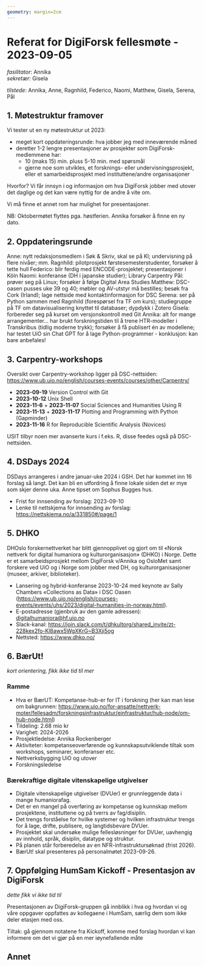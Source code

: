 ```yaml
---
geometry: margin=2cm
---
```


# Referat for DigiForsk fellesmøte - 2023-09-05


*fasilitator*: Annika   
*sekretær*: Gisela  

*tilstede*: Annika, Anne, Ragnhild, Federico, Naomi, Matthew, Gisela, Serena, Pål

## 1. Møtestruktur framover

 Vi tester ut en ny møtestruktur ut 2023:
  - meget kort oppdateringsrunde: hva jobber jeg med inneværende måned
  - deretter 1-2 lengre presentasjoner av prosjekter som DigiForsk-medlemmene har:
    - 10 (maks 15) min. pluss 5-10 min. med spørsmål
    - gjerne noe som utvikles, et forsknings- eller undervisningsprosjekt, eller et samarbeidsprosjekt med instituttene/andre organisasjoner
      
Hvorfor?  Vi får innsyn i og informasjon om hva DigiForsk jobber med utover det daglige og det kan være nyttig for de andre å vite om.

Vi må finne et annet rom har mulighet for presentasjoner.

NB: Oktobermøtet flyttes pga. høstferien.  Annika forsøker å finne en ny dato.

## 2. Oppdateringsrunde

Anne: nytt redaksjonsmedlem i Søk & Skriv, skal se på KI; undervisning på flere nivåer; mm.
Ragnhild: pilotprosjekt førstesemesterstudenter, forsøker å tette hull
Federico: blir ferdig med ENCODE-prosjektet; presentasjoner i Köln
Naomi: konferanse (DH i japanske studier); Library Carpentry
Pål: prøver seg på Linux; forsøker å følge Digital Area Studies
Matthew: DSC-oasen pusses uke 39 og 40; møbler og AV-utstyr må bestilles;  besøk fra Cork (Irland); lage nettside med kontaktinformasjon for DSC
Serena: ser på Python sammen med Ragnhild (forespørsel fra TF om kurs); studiegruppe på TF om datavisualisering knyttet til databaser; dypdykk i Zotero
Gisela: forbereder seg på kurset om versjonskontroll med Git
Annika: alt for mange arrangementer... har brukt forskningstiden til å trene HTR-modeller i Transkribus (tidlig moderne trykk); forsøker å få publisert én av modellene; har testet UiO sin Chat GPT for å lage Python-programmer - konklusjon: kan bare anbefales!

## 3. Carpentry-workshops

Oversikt over Carpentry-workshop ligger på DSC-nettsiden: https://www.ub.uio.no/english/courses-events/courses/other/Carpentry/

- **2023-09-19** Version Control with Git
- **2023-10-12** Unix Shell
- **2023-11-6** + **2023-11-07** Social Sciences and Humanities Using R
- **2023-11-13** + **2023-11-17** Plotting and Programming with Python (Gapminder)
- **2023-11-16** R for Reproducible Scientific Analysis (Novices)

USIT tilbyr noen mer avanserte kurs i f.eks. R, disse feedes også på DSC-nettsiden.


## 4. DSDays 2024

DSDays arrangeres i andre januar-uke 2024 i GSH. Det har kommet inn 16 forslag så langt.  Det kan bli en utfordring å finne lokale siden det er mye som skjer denne uka.  Anne tipset om Sophus Bugges hus.

- Frist for innsending av forslag: 2023-09-10
- Lenke til nettskjema for innsending av forslag: https://nettskjema.no/a/331850#/page/1

## 5. DHKO

DHOslo forskernettverket har blitt gjennopplivet og gjort om til «Norsk nettverk for digital humaniora og kulturorganisasjon» (DHKO) i Norge.  Dette er et samarbeidsprosjekt mellom DigiForsk v/Annika og OsloMet samt forskere ved UiO og i Norge som jobber med DH, og kulturorganisasjoner (museer, arkiver, biblioteker).

- Lansering og hybrid-konferanse 2023-10-24 med keynote av Sally Chambers «Collections as Data» i DSC Oasen (https://www.ub.uio.no/english/courses-events/events/uhs/2023/digital-humanities-in-norway.html).
- E-postadresse (gjenbruk av den gamle adressen): digitalhumaniora@hf.uio.no
- Slack-kanal: https://join.slack.com/t/dhkultorg/shared_invite/zt-228kex2fo-Kl8awx5WgXKrG~B3Xji5og 
- Nettsted: https://www.dhko.no/


## 6. BærUt!

*kort orientering, fikk ikke tid til mer*

### Ramme

- Hva er BærUT: Kompetanse-hub-er for IT i forskning (her kan man lese om bakgrunnen: https://www.uio.no/for-ansatte/nettverk-moter/fellesadm/forskningsinfrastruktur/einfrastruktur/hub-node/om-hub-node.html)
- Tildeling: 2.68 mio kr
- Varighet: 2024-2026
- Prosjektledelse: Annika Rockenberger
- Aktiviteter: kompetanseoverførende og kunnskapsutviklende tiltak som workshops, seminarer, konferanser etc.
- Nettverksbygging UiO og utover
- Forskningsledelse

### Bærekraftige digitale vitenskapelige utgivelser

- Digitale vitenskapelige utgivelser (DVUer) er grunnleggende data i mange humaniorafag.
- Det er en mangel på overføring av kompetanse og kunnskap mellom prosjektene, instituttene og på tverrs av fag/disiplin.
- Det trengs forståelse for hvilke systemer og hvilken infrastruktur trengs for å lage, drifte, publisere, og langtidsbevare DVUer.
- Prosjektet skal undersøke mulige fellesløsninger for DVUer, uavhengig av innhold, språk, disiplin, datatype og struktur.
- På planen står forberedelse av en NFR-infrastruktursøknad (frist 2026).
- BærUt! skal presenteres på personalmøtet 2023-09-26.

## 7. Oppfølging HumSam Kickoff - Presentasjon av DigiForsk

*dette fikk vi ikke tid til*

Presentasjonen av DigiForsk-gruppen gå innblikk i hva og hvordan vi og våre oppgaver oppfattes av kollegaene i HumSam, særlig dem som ikke deler etasjen med oss.

Tiltak: gå gjennom notatene fra Kickoff, komme med forslag hvordan vi kan informere om det vi gjør på en mer iøynefallende måte

## Annet
